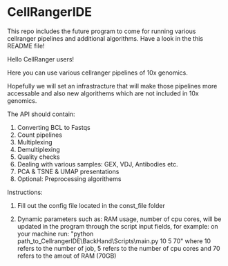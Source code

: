 # CellRangerIDE
This repo includes the future program to come for running various cellranger pipelines and additional algorithms. Have a look in the this README file!

Hello CellRanger users!

Here you can use various cellranger pipelines of 10x genomics.

Hopefully we will set an infrastracture that will make those pipelines more accessable 
and also new algorithems which are not included in 10x genomics.

The API should contain:

1) Converting BCL to Fastqs
2) Count pipelines
3) Multiplexing
4) Demultiplexing 
5) Quality checks
6) Dealing with various samples: GEX, VDJ, Antibodies etc.
7) PCA & TSNE & UMAP presentations
8) Optional: Preprocessing algorithems


Instructions:

1) Fill out the config file located in the const_file folder

2) Dynamic parameters such as: RAM usage, number of cpu cores, will be updated in the program through the script input fields, for example: on your machine run: "python path_to_CellrangerIDE\BackHand\Scripts\main.py 10 5 70" where 10 refers to the number of job, 5 refers to the number of cpu cores and 70 refers to the amout of RAM (70GB)